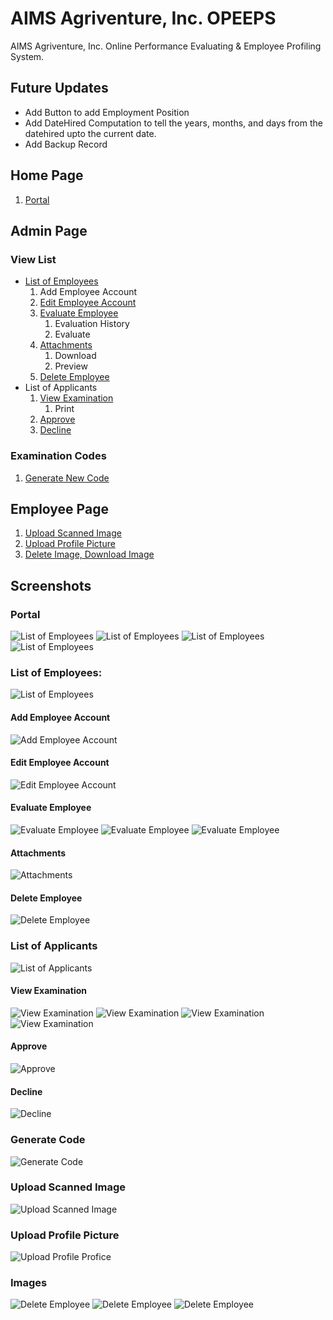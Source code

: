 # AIMS Agriventure, Inc. OPEEPS
AIMS Agriventure, Inc. Online Performance Evaluating & Employee Profiling System.

## Future Updates
* Add Button to add Employment Position
* Add DateHired Computation to tell the years, months, and days from the datehired upto the current date.
* Add Backup Record

## Home Page
1. [Portal](#portal)

## Admin Page
### View List
*  [List of Employees](#list-of-employees)
    1. Add Employee Account
    2. [Edit Employee Account](#edit-employee-account)
    3. [Evaluate Employee](#evaluate-employee)
        1. Evaluation History
        2. Evaluate
    4. [Attachments](#attachments)
        1. Download
        2. Preview
    5. [Delete Employee](#delete-employee)
* List of Applicants
    1. [View Examination](#view-examination)
        1. Print
    2. [Approve](#approve)
    3. [Decline](#decline)

### Examination Codes
1. [Generate New Code](#generate-code)

## Employee Page
1. [Upload Scanned Image](#upload-scanned-image)
2. [Upload Profile Picture](#upload-profile-picture)
3. [Delete Image, Download Image](#images)

## Screenshots
### Portal
![List of Employees](SQL/home1.png "Homepage")
![List of Employees](SQL/home2.png "Homepage")
![List of Employees](SQL/home3.png "Homepage")
![List of Employees](SQL/home4.png "Homepage")

### List of Employees:
![List of Employees](SQL/admin1.png "List of Employees")
#### Add Employee Account
![Add Employee Account](SQL/ "Add Employee Account")
#### Edit Employee Account
![Edit Employee Account](SQL/admin1.png "Edit Employee Account")
#### Evaluate Employee
![Evaluate Employee](SQL/admin1evaluate1.png "Evaluate Employee")
![Evaluate Employee](SQL/admin1evaluate2.png "Evaluate Employee")
![Evaluate Employee](SQL/admin1evaluate3.png "Evaluate Employee")
#### Attachments
![Attachments](SQL/admin1prev.png "Attachments")
#### Delete Employee
![Delete Employee](SQL/ "Delete Employee")
### List of Applicants
![List of Applicants](SQL/admin2.png "List of Applicants")
#### View Examination
![View Examination](SQL/admin2exam1.png "View Examinations")
![View Examination](SQL/admin2exam2.png "View Examinations")
![View Examination](SQL/admin2exam3.png "View Examinations")
![View Examination](SQL/admin2examprint.png "Print Examinations")
#### Approve
![Approve](SQL/ "Approve")
#### Decline
![Decline](SQL/ "Decline")

### Generate Code
![Generate Code](SQL/admin3.png "Generate Code")

### Upload Scanned Image
![Upload Scanned Image](SQL/ "Upload Scanned Image")

### Upload Profile Picture
![Upload Profile Profice](SQL/ "Upload Profile Picture")

### Images
![Delete Employee](SQL/emp1.png "Images")
![Delete Employee](SQL/emp2.png "Images")
![Delete Employee](SQL/emp3.png "Images")


